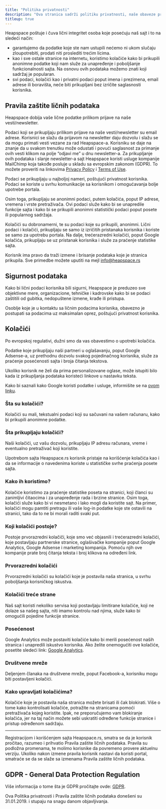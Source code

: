 ```yaml
---
title: "Politika privatnosti"
description: "Ova stranica sadrži politiku privatnosti, naše obaveze prema korisnicima vezane za zaštitu ličnih podataka (GDPR) i informacije o upotrebi kolačića."
titleup: true
---
```


Heapspace poštuje i čuva lični integritet osoba koje posećuju naš sajt i to na sledeći način:

+ garantujemo da podatke koje ste nam ustupili nećemo ni ukom slučaju zloupotrebiti, prodati niti proslediti trećim licima.
+ kao i sve ostale stranice na internetu, koristimo kolačiće kako bi prikupili anonimne podatke koji nam služe za unapređenje i poboljšanje funkcionalnosti sajta. Na osnovu ovih podataka možemo znati koji sadržaj je popularan.
+ svi podaci, kolačići kao i privatni podaci poput imena i prezimena, email adrese ili boravišta, neće biti prikupljani bez izričite saglasnosti korisnika.

## Pravila zaštite ličnih podataka

Heapspace dobija vaše lične podatke prilikom prijave na naše vesti/newsletter.

Podaci koji se prikupljaju prilikom prijave na naše vesti/newsletter su email adrese. Korisnici se slažu da prijavom na newsletter daju dozvolu i slažu se da mogu primati vesti vezane za rad Heapspace-a. Korisniku se daje na znanje da u svakom trenutku može odustati i povući saglasnost za primanje ovih vesti klikom na polje “odjavi me” u dnu newsletter-a. Za prikupljanje ovih podataka i slanje newsletter-a sajt Heapspace koristi usluge kompanije MailChimp koja takođe posluje u skladu sa evropskim zakonom (GDPR). To možete proveriti na linkovima [Privacy Policy](https://mailchimp.us17.list-manage.com/track/click?u=7408690b9f7fe1132e6e7422b&id=af40f6074e&e=0fbb7e19d8) i [Terms of Use](https://mailchimp.us17.list-manage.com/track/click?u=7408690b9f7fe1132e6e7422b&id=404e45cec3&e=0fbb7e19d8).

Podaci se prikupljaju u najboljoj nameri, poštujući privatnost korisnika. Podaci se koriste u svrhu komunikacije sa korisnikom i omogućavanja bolje upotrebe portala.

Osim toga, prikupljaju se anonimni podaci, putem kolačića, poput IP adrese, vremena i vrste pretraživača. Ovi podaci služe kako bi se unapredile funkcije sajta i kako bi se prikupili anonimni statistički podaci poput posete ili popularnog sadržaja.

Kolačići su dobronamerni, te su podaci koje su prikupili, anonimni. Lični podaci i kolačići, prikupljaju se samo iz izričitih pristanaka korisnika i koriste se samo za upotrebu portala. Na dalje, trećerazredni kolačići, poput Google kolačića, prikupljaju se uz pristanak korisnika i služe za praćenje statistike sajta.

Korisnik ima pravo da traži izmene i brisanje podataka koje je stranica prikupila. Sve primedbe možete uputiti na mejl info@heapspace.rs


## Sigurnost podataka

Kako bi lični podaci korisnika bili sigurni, Heapspace je preduzeo sve objektivne mere, organizacione, tehničke i kadrovske kako bi se podaci zaštitili od gubitka, nedopuštene izmene, krađe ili pristupa.

Osoblje koje je u kontaktu sa ličnim podacima korisnika, obavezno je postupati sa podacima uz maksimalan oprez, poštujući privatnost korisnika.

## Kolačići

Po evropskoj regulativi, dužni smo da vas obavestimo o upotrebi kolačića.

Podatke koje prikupljaju naši partneri u oglašavanju, poput Google Adsense-a, uz prethodnu dozvolu svakog pojedinačnog korisnika, služe za praćenje posećenosti sajta i broja čitanja tekstova.

Ukoliko korisnik ne želi da prima personalizovane oglase, može istupiti bilo kada iz prikupljanja podataka koristeći linkove u nastavku teksta.

Kako bi saznali kako Google koristi podatke i usluge, informišite se na [ovom linku]( https://policies.google.com/technologies/partner-sites).

### Šta su kolačići?

Kolačići su mali, tekstualni podaci koji su sačuvani na vašem računaru, kako bi prikupili anonimne podatke.

### Šta prikupljaju kolačići?

Naši kolačići, uz vašu dozvolu, prikupljaju IP adresu računara, vreme i eventualno pretraživač koji koristite.

Upotrebom sajta Heapspace.rs korisnik pristaje na korišćenje kolačića kao i da se informacije o navedenima koriste u statističke svrhe praćenja posete sajta.


### Kako ih koristimo?

Kolačiće koristimo za praćenje statistike poseta na stranici, koji članci su zanimljivi čitaocima i za unapređenje rada i brzine stranice. Osim toga, kolačići služe kako bi vi nesmetano i lako mogli da koristite sajt. Na primer, kolačići mogu pamtiti pretragu ili vaše log-in podatke koje ste ostavili na stranici, tako da to ne bi morali raditi svaki put.

### Koji kolačići postoje?

Postoje prvorazredni kolačiči, koje smo već objasnili i trećerazredni kolačići, koje postavljaju partnerske stranice, oglašivačke kompanije poput Google Analytics, Google Adsense i marketing kompanija. Pomoću njih ove kompanije prate broj čitanja teksta i broj klikova na određeni link.

### Prvorazredni kolačići

Prvorazredni kolačići su kolačići koje je postavila naša stranica, u svrhu poboljšanja korisničkog iskustva.

### Kolačići treće strane

Naš sajt koristi nekoliko servisa koji postavljaju limitirane kolačiće, koji ne dolaze sa našeg sajta, niti imamo kontrolu nad njima, služe kako bi omogućili pojedine funkcije stranice.

### Posećenost

Google Analytics može postaviti kolačiće kako bi merili posećenost naših stranica i unapredili iskustvo korisnika. Ako želite onemogućiti ove kolačiće, posetite sledeći link: [Google Analytics](https://tools.google.com/dlpage/gaoptout).

### Društvene mreže

Deljenjem članaka na društvene mreže, poput Facebook-a, korisniku mogu biti postavljeni kolačići.


### Kako upravljati kolačićima?

Kolačiće koje je postavila naša stranica možete brisati ili čak blokirati. Više o tome kako kontrolisati kolačiće, potražite na stranicama pomoći pretraživača kojeg koristite. Ipak, ne preporučujemo vam blokiranje kolačića, jer na taj način možete sebi uskratiti određene funkcije stranice i pristup određenom sadržaju.

---

Registracijom i korišćenjem sajta Heapspace.rs, smatra se da je korisnik pročitao, razumeo i prihvatio Pravila zaštite ličnih podataka. Pravila su podložna promenama, te molimo korisnike da povremeno provere aktuelnu verziju. Ukoliko nakon izmene pravila korisnik nastavi da koristi portal, smatraće se da se slaže sa izmenama Pravila zaštite ličnih podataka.


## GDPR - General Data Protection Regulation

Više informacija o tome šta je GDPR pročitajte ovde: [GDPR](https://eur-lex.europa.eu/legal-content/HR/TXT/?uri=celex%3A32016R0679).

Ova Politika privatnosti i Pravila zaštite ličnih podataka donešeni su 31.01.2019. i stupaju na snagu danom objavljivanja.
